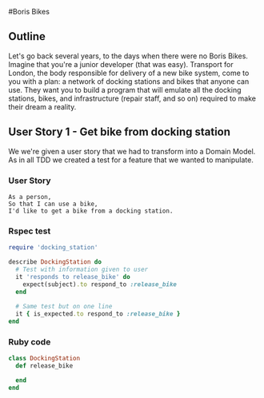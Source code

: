 #Boris Bikes

## Outline
Let's go back several years, to the days when there were no Boris Bikes. Imagine that you're a junior developer (that was easy). Transport for London, the body responsible for delivery of a new bike system, come to you with a plan: a network of docking stations and bikes that anyone can use. They want you to build a program that will emulate all the docking stations, bikes, and infrastructure (repair staff, and so on) required to make their dream a reality.

## User Story 1 - Get bike from docking station
We we're given a user story that we had to transform into a Domain Model. As in all TDD we created a test for a feature that we wanted to manipulate.

### User Story
```
As a person,
So that I can use a bike,
I'd like to get a bike from a docking station.
```

### Rspec test
```ruby
require 'docking_station'

describe DockingStation do
  # Test with information given to user
  it 'responds to release_bike' do
    expect(subject).to respond_to :release_bike
  end
  
  # Same test but on one line
  it { is_expected.to respond_to :release_bike }
end
```

### Ruby code
```ruby
class DockingStation
  def release_bike

  end
end
```
